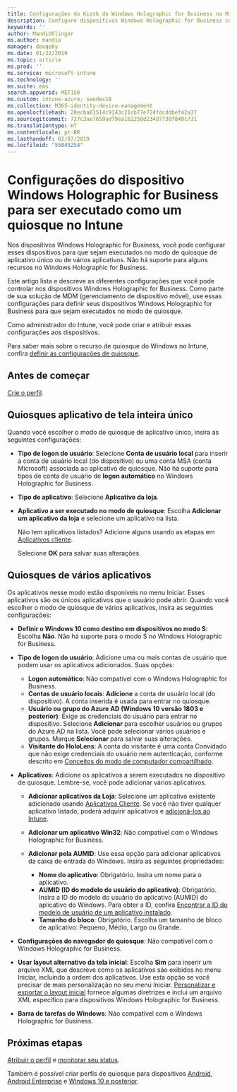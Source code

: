 ```yaml
---
title: Configurações do Kiosk do Windows Holographic for Business no Microsoft Intune – Azure | Microsoft Docs
description: Configure dispositivos Windows Holographic for Business como quiosques de aplicativo único e de vários aplicativos, personalize o menu Iniciar, adicione aplicativos, mostre a barra de tarefas e configure um navegador da Web no Intune.
keywords: ''
author: MandiOhlinger
ms.author: mandia
manager: dougeby
ms.date: 01/22/2019
ms.topic: article
ms.prod: ''
ms.service: microsoft-intune
ms.technology: ''
ms.suite: ems
search.appverid: MET150
ms.custom: intune-azure; seodec18
ms.collection: M365-identity-device-management
ms.openlocfilehash: 28ecba61514c9143c21cb77e724fdcddbef42a37
ms.sourcegitcommit: 727c3ae7659ad79ea162250d234d7730f840c731
ms.translationtype: HT
ms.contentlocale: pt-BR
ms.lasthandoff: 02/07/2019
ms.locfileid: "55845254"
---
```

# <a name="windows-holographic-for-business-device-settings-to-run-as-a-kiosk-in-intune"></a>Configurações do dispositivo Windows Holographic for Business para ser executado como um quiosque no Intune

Nos dispositivos Windows Holographic for Business, você pode configurar esses dispositivos para que sejam executados no modo de quiosque de aplicativo único ou de vários aplicativos. Não há suporte para alguns recursos no Windows Holographic for Business.

Este artigo lista e descreve as diferentes configurações que você pode controlar nos dispositivos Windows Holographic for Business. Como parte de sua solução de MDM (gerenciamento de dispositivo móvel), use essas configurações para definir seus dispositivos Windows Holographic for Business para que sejam executados no modo de quiosque.

Como administrador do Intune, você pode criar e atribuir essas configurações aos dispositivos.

Para saber mais sobre o recurso de quiosque do Windows no Intune, confira [definir as configurações de quiosque](kiosk-settings.md).

## <a name="before-you-begin"></a>Antes de começar

[Crie o perfil](kiosk-settings.md#create-the-profile).

## <a name="single-full-screen-app-kiosks"></a>Quiosques aplicativo de tela inteira único

Quando você escolher o modo de quiosque de aplicativo único, insira as seguintes configurações:

- **Tipo de logon do usuário**: Selecione **Conta de usuário local** para inserir a conta de usuário local (do dispositivo) ou uma conta MSA (conta Microsoft) associada ao aplicativo de quiosque. Não há suporte para tipos de conta de usuário de **logon automático** no Windows Holographic for Business.

- **Tipo de aplicativo**: Selecione **Aplicativo da loja**.

- **Aplicativo a ser executado no modo de quiosque**: Escolha **Adicionar um aplicativo da loja** e selecione um aplicativo na lista.

    Não tem aplicativos listados? Adicione alguns usando as etapas em [Aplicativos cliente](apps-add.md).

    Selecione **OK** para salvar suas alterações.

## <a name="multi-app-kiosks"></a>Quiosques de vários aplicativos

Os aplicativos nesse modo estão disponíveis no menu Iniciar. Esses aplicativos são os únicos aplicativos que o usuário pode abrir. Quando você escolher o modo de quiosque de vários aplicativos, insira as seguintes configurações:

- **Definir o Windows 10 como destino em dispositivos no modo S**: Escolha **Não**. Não há suporte para o modo S no Windows Holographic for Business.

- **Tipo de logon do usuário**: Adicione uma ou mais contas de usuário que podem usar os aplicativos adicionados. Suas opções: 

  - **Logon automático**: Não compatível com o Windows Holographic for Business.
  - **Contas de usuário locais**: **Adicione** a conta de usuário local (do dispositivo). A conta inserida é usada para entrar no quiosque.
  - **Usuário ou grupo do Azure AD (Windows 10 versão 1803 e posterior)**: Exige as credenciais do usuário para entrar no dispositivo. Selecione **Adicionar** para escolher usuários ou grupos do Azure AD na lista. Você pode selecionar vários usuários e grupos. Marque **Selecionar** para salvar suas alterações.
  - **Visitante do HoloLens**: A conta do visitante é uma conta Convidado que não exige credenciais do usuário nem autenticação, conforme descrito em [Conceitos do modo de computador compartilhado](https://docs.microsoft.com/windows/configuration/set-up-shared-or-guest-pc#shared-pc-mode-concepts).

- **Aplicativos**: Adicione os aplicativos a serem executados no dispositivo de quiosque. Lembre-se, você pode adicionar vários aplicativos.

  - **Adicionar aplicativos da Loja**: Selecione um aplicativo existente adicionado usando [Aplicativos Cliente](apps-add.md). Se você não tiver qualquer aplicativo listado, poderá adquirir aplicativos e [adicioná-los ao Intune](store-apps-windows.md).
  - **Adicionar um aplicativo Win32**: Não compatível com o Windows Holographic for Business.
  - **Adicionar pela AUMID**: Use essa opção para adicionar aplicativos da caixa de entrada do Windows. Insira as seguintes propriedades: 

    - **Nome do aplicativo**: Obrigatório. Insira um nome para o aplicativo.
    - **AUMID (ID do modelo de usuário do aplicativo)**: Obrigatório. Insira a ID do modelo do usuário do aplicativo (AUMID) do aplicativo do Windows. Para obter a ID, confira [Encontrar a ID do modelo de usuário de um aplicativo instalado](https://docs.microsoft.com/windows-hardware/customize/enterprise/find-the-application-user-model-id-of-an-installed-app).
    - **Tamanho do bloco**: Obrigatório. Escolha um tamanho de bloco de aplicativo: Pequeno, Médio, Largo ou Grande.

- **Configurações do navegador de quiosque**: Não compatível com o Windows Holographic for Business.

- **Usar layout alternativo da tela inicial**: Escolha **Sim** para inserir um arquivo XML que descreve como os aplicativos são exibidos no menu Iniciar, incluindo a ordem dos aplicativos. Use esta opção se você precisar de mais personalização no seu menu Iniciar. [Personalizar e exportar o layout inicial](https://docs.microsoft.com/hololens/hololens-kiosk#start-layout-for-hololens) fornece algumas diretrizes e inclui um arquivo XML específico para dispositivos Windows Holographic for Business.

- **Barra de tarefas do Windows**: Não compatível com o Windows Holographic for Business.

## <a name="next-steps"></a>Próximas etapas

[Atribuir o perfil](device-profile-assign.md) e [monitorar seu status](device-profile-monitor.md).

Também é possível criar perfis de quiosque para dispositivos [Android](device-restrictions-android.md#kiosk), [Android Enterprise](device-restrictions-android-for-work.md#kiosk-settings) e [Windows 10 e posterior](kiosk-settings-windows.md).
